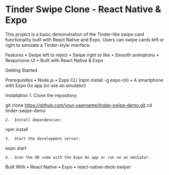 # Tinder Swipe Clone - React Native & Expo

This project is a basic demonstration of the Tinder-like swipe card functionality built with React Native and Expo. Users can swipe cards left or right to simulate a Tinder-style interface.

Features
	•	Swipe left to reject
	•	Swipe right to like
	•	Smooth animations
	•	Responsive UI
	•	Built with React Native & Expo



Getting Started

Prerequisites
	•	Node.js
	•	Expo CLI (npm install -g expo-cli)
	•	A smartphone with Expo Go app (or use an emulator)

Installation
	1.	Clone the repository:

git clone https://github.com/your-username/tinder-swipe-demo.git
cd tinder-swipe-demo


	2.	Install dependencies:

npm install


	3.	Start the development server:

expo start


	4.	Scan the QR code with the Expo Go app or run on an emulator.

Built With
	•	React Native
	•	Expo
	•	react-native-deck-swiper


